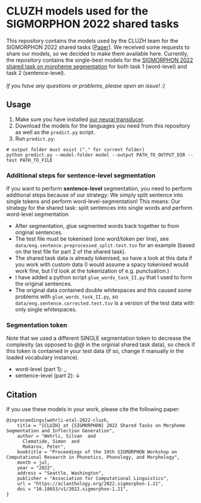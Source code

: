 # CLUZH models used for the SIGMORPHON 2022 shared tasks

This repository contains the models used by the CLUZH team for the SIGMORPHON 2022 shared tasks ([Paper](https://aclanthology.org/2022.sigmorphon-1.21/)).
We received some requests to share our models, so we decided to make them available here. Currently, the repository
contains the single-best models for the [SIGMORPHON 2022 shared task on morpheme segmentation](https://github.com/sigmorphon/2022SegmentationST) for both task 1 (word-level)
and task 2 (sentence-level).
<br>
<br>
*If you have any questions or problems, please open an issue! :)*

## Usage
1. Make sure you have installed [our neural transducer](https://github.com/slvnwhrl/il-reimplementation).
2. Download the models for the languages you need from this repository as well as the `predict.py` script.
3. Run `predict.py`:
```
# output folder must exist ("." for current folder)
python predict.py --model-folder model --output PATH_TO_OUTPUT_DIR --test PATH_TO_FILE
```

### Additional steps for sentence-level segmentation
If you want to perform **sentence-level** segmentation, you need to perform additional steps because of our strategy:
We simply split sentence into single tokens and perform word-level-segmentation! This means:
Our strategy for the shared task: split sentences into single words and perform word-level segmentation
- After segmentation, glue segmented words back together to from original sentences.
- The test file must be tokenised (one word/token per line), see `data/eng.sentence.preprocessed_split.test.tsv` for an example (based on the test file for part 2 of the shared task).
- The shared task data is already tokenised, so have a look at this data if you work with custom data (I would assume a
spacy tokenised would work fine, but I'd look at the tokenization of e.g. punctuation.)
- I have added a python script `glue_words_task_II.py` that I used to form the original sentences.
- The original data contained double whitespaces and this caused some problems with `glue_words_task_II.py`, so `data/eng.sentence.corrected.test.tsv` is a version of the test data with only single whitespaces.

### Segmentation token
Note that we used a different SINGLE segmentation token to decrease the complexity (as opposed to *@@* in the orginial
shared task data), so check if this token is contained in your test data (if so, change it manually in the loaded vocabulary instance).
- word-level (part 1): _
- sentence-level (part 2): ↓

## Citation
If you use these models in your work, please cite the following paper:

```
@inproceedings{wehrli-etal-2022-cluzh,
    title = "{CLUZH} at {SIGMORPHON} 2022 Shared Tasks on Morpheme Segmentation and Inflection Generation",
    author = "Wehrli, Silvan  and
      Clematide, Simon  and
      Makarov, Peter",
    booktitle = "Proceedings of the 19th SIGMORPHON Workshop on Computational Research in Phonetics, Phonology, and Morphology",
    month = jul,
    year = "2022",
    address = "Seattle, Washington",
    publisher = "Association for Computational Linguistics",
    url = "https://aclanthology.org/2022.sigmorphon-1.21",
    doi = "10.18653/v1/2022.sigmorphon-1.21",
}
```